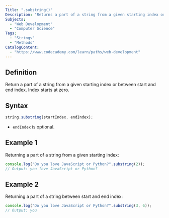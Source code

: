 ```yaml
---
Title: ".substring()"
Description: "Returns a part of a string from a given starting index or between start and end index. Index starts at zero."
Subjects:
  - "Web Development"
  - "Computer Science"
Tags:
  - "Strings"
  - "Methods"
CatalogContent:
  - "https://www.codecademy.com/learn/paths/web-development"
---
```


## Definition

Return a part of a string from a given starting index or between start and end index. Index starts at zero.

## Syntax

```js
string.substring(startIndex, endIndex);
```

- `endIndex` is optional.

## Example 1

Returning a part of a string from a given starting index:

```js
console.log("Do you love JavaScript or Python?".substring(2));
// Output: you love JavaScript or Python?
```

## Example 2

Returning a part of a string between start and end index:

```js
console.log("Do you love JavaScript or Python?".substring(3, 6));
// Output: you
```
